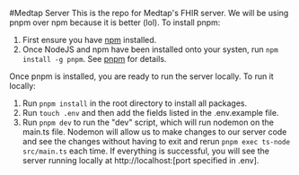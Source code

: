 #Medtap Server
This is the repo for Medtap's FHIR server. We will be using pnpm over npm because it is better (lol). To install pnpm:
1. First ensure you have [npm](https://docs.npmjs.com/downloading-and-installing-node-js-and-npm) installed. 
2. Once NodeJS and npm have been installed onto your systen, run `npm install -g pnpm`. See [pnpm](https://pnpm.io/installation) for details.

Once pnpm is installed, you are ready to run the server locally. To run it locally:
1. Run `pnpm install` in the root directory to install all packages.
2. Run `touch .env` and then add the fields listed in the .env.example file.
3. Run `pnpm dev` to run the "dev" script, which will run nodemon on the main.ts file. Nodemon will allow us to make changes to our server code and see the changes without having to exit and rerun `pnpm exec ts-node src/main.ts` each time. If everything is successful, you will see the server running locally at http://localhost:[port specified in .env].
